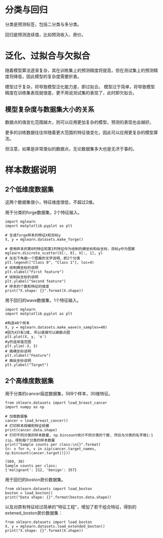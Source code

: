 # 分类与回归

分类是预测标签，包括二分类与多分类。

回归是预测连续值，比如预测收入、房价。

# 泛化、过拟合与欠拟合

随着模型算法逐渐复杂，其在训练集上的预测精度将提高，但在测试集上的预测精度将降低，因此模型的复杂度需要折衷。

模型过于复杂，将导致模型泛化能力差，即过拟合。
模型过于简单，将导致模型精度在训练集表现就很差，更不用说测试集的表现了，此时即欠拟合。

## 模型复杂度与数据集大小的关系

数据点的值变化范围越大，则可以应用更加复杂的模型，预测的表现也会越好。

更多的训练数据往往伴随着更大范围的特征值变化，因此可以应用更复杂的模型算法。

但注意，如果是非常类似的数据点，无论数据集多大也是无济于事的。

# 样本数据说明

## 2个低维度数据集

这两个数据集很小，特征维度很低，不超过2维。

用于分类的forge数据集，2个特征输入。

```
import mglearn
import matplotlib.pyplot as plt

# 生成forge样本的特征X和目标y
X, y = mglearn.datasets.make_forge()

# 使用样本的第0列特征和第1列特征作为绘制的横坐标和纵坐标，目标y作为图案
mglearn.discrete_scatter(X[:, 0], X[:, 1], y)
# 在右下角画一个图案的文字说明，即2个分类
plt.legend(["Class 0", "Class 1"], loc=4) 
# 绘制横坐标的说明
plt.xlabel("First feature")
# 绘制纵坐标的说明
plt.ylabel("Second feature")
# 样本的个数和特征的维度
print("X.shape: {}".format(X.shape))
```

用于回归的wave数据集，1个特征输入。

```
import mglearn
import matplotlib.pyplot as plt

#构造40个样本
X, y = mglearn.datasets.make_wave(n_samples=40)
#因为X只有1维, 所以直接可以画散点图
plt.plot(X, y, 'o')
#y的连续值范围
plt.ylim(-3, 3)
# 画横坐标说明
plt.xlabel("Feature")
# 画纵坐标说明
plt.ylabel("Target")
```

## 2个高维度数据集

用于分类的cancer癌症数据集，569个样本，30维特征。

```
from sklearn.datasets import load_breast_cancer
import numpy as np

# 加载数据集
cancer = load_breast_cancer()
# 打印样本规模和特征规模
print(cancer.data.shape)
# 打印不同分类的样本数量, np.bincount统计不同分类的个数, 然后与分类的名字做1:1 zip，得到每个分类的样本数量
print("Sample counts per class:\n{}".format(
{n: v for n, v in zip(cancer.target_names, np.bincount(cancer.target))}))
```

```
(569, 30)
Sample counts per class:
{'malignant': 212, 'benign': 357}
```


用于回归的boston房价数据集。

```
from sklearn.datasets import load_boston
boston = load_boston()
print("Data shape: {}".format(boston.data.shape))
```

以及对原有特征经过简单的"特征工程"，增加了若干组合特征，得到的extened_boston房价数据集：

```
from sklearn.datasets import load_boston
X, y = mglearn.datasets.load_extended_boston()
print("X.shape: {}".format(X.shape))
```

